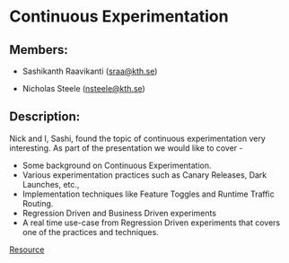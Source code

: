 #  Continuous Experimentation

## Members:

- Sashikanth Raavikanti (sraa@kth.se)

- Nicholas Steele (nsteele@kth.se)

## Description:

Nick and I, Sashi, found the topic of continuous experimentation very interesting. As part of the presentation we would like to cover -

- Some background on Continuous Experimentation.
- Various experimentation practices such as Canary Releases, Dark Launches, etc.,
- Implementation techniques like Feature Toggles and Runtime Traffic Routing.
- Regression Driven and Business Driven experiments
- A real time use-case from Regression Driven experiments that covers one of the practices and techniques.

[Resource](http://eprints.cs.univie.ac.at/5953/1/paper-1.pdf)